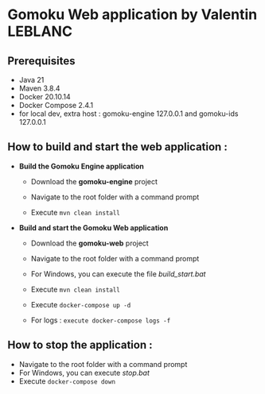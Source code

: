 # Gomoku Web application by  Valentin LEBLANC

## Prerequisites
- Java 21
- Maven 3.8.4
- Docker 20.10.14
- Docker Compose 2.4.1
- for local dev, extra host : gomoku-engine 127.0.0.1 and gomoku-ids 127.0.0.1

## How to build and start the web application :

- **Build the Gomoku Engine application**

  - Download the **gomoku-engine** project

  - Navigate to the root folder with a command prompt

  - Execute `mvn clean install`

- **Build and start the Gomoku Web application**

  - Download the **gomoku-web** project

  - Navigate to the root folder with a command prompt

  - For Windows, you can execute the file *build_start.bat*

  - Execute `mvn clean install`

  - Execute `docker-compose up -d`

  - For logs : `execute docker-compose logs -f`


## How to stop the application :

- Navigate to the root folder with a command prompt
- For Windows, you can execute *stop.bat*
- Execute `docker-compose down`